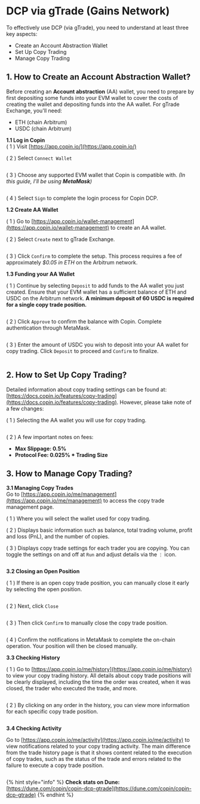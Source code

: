 # DCP via gTrade (Gains Network)

To effectively use DCP (via gTrade), you need to understand at least three key aspects:

* Create an Account Abstraction Wallet
* Set Up Copy Trading
* Manage Copy Trading

## 1. How to Create an Account Abstraction Wallet?

Before creating an **Account abstraction** (AA) wallet, you need to prepare by first depositing some funds into your EVM wallet to cover the costs of creating the wallet and depositing funds into the AA wallet. For gTrade Exchange, you'll need:

* ETH (chain Arbitrum)
* USDC (chain Arbitrum)

**1.1 Log in Copin**\
( 1 ) Visit [https://app.copin.io/](https://app.copin.io/)

( 2 ) Select `Connect Wallet`

<figure><img src="../../.gitbook/assets/image (7) (1).png" alt=""><figcaption></figcaption></figure>

( 3 ) Choose any supported EVM wallet that Copin is compatible with. _(In this guide, I'll be using **MetaMask**)_

<figure><img src="../../.gitbook/assets/image (1) (1) (1) (1).png" alt=""><figcaption></figcaption></figure>

( 4 ) Select `Sign` to complete the login process for Copin DCP.

**1.2 Create AA Wallet**

( 1 ) Go to [https://app.copin.io/wallet-management](https://app.copin.io/wallet-management) to create an AA wallet.

( 2 ) Select `Create` next to gTrade Exchange.

<figure><img src="../../.gitbook/assets/image (2) (1) (1) (1).png" alt=""><figcaption></figcaption></figure>

( 3 ) Click `Confirm` to complete the setup. This process requires a fee of approximately _$0.05 in ETH_ on the Arbitrum network.

**1.3 Funding your AA Wallet**

( 1 ) Continue by selecting `Deposit` to add funds to the AA wallet you just created. Ensure that your EVM wallet has a sufficient balance of ETH and USDC on the Arbitrum network. **A minimum deposit of 60 USDC is required for a single copy trade position.**

<figure><img src="../../.gitbook/assets/image (3) (1) (1).png" alt=""><figcaption></figcaption></figure>

( 2 ) Click `Approve` to confirm the balance with Copin. Complete authentication through MetaMask.

<figure><img src="../../.gitbook/assets/image (4) (1) (1).png" alt=""><figcaption></figcaption></figure>

( 3 ) Enter the amount of USDC you wish to deposit into your AA wallet for copy trading. Click `Deposit` to proceed and `Confirm` to finalize.

<figure><img src="../../.gitbook/assets/image (5) (1) (1).png" alt=""><figcaption></figcaption></figure>

## 2. How to Set Up Copy Trading?

Detailed information about copy trading settings can be found at: [https://docs.copin.io/features/copy-trading](https://docs.copin.io/features/copy-trading). However, please take note of a few changes:

( 1 ) Selecting the AA wallet you will use for copy trading.

<figure><img src="../../.gitbook/assets/image (6) (1) (1).png" alt=""><figcaption></figcaption></figure>

( 2 ) A few important notes on fees:

* **Max Slippage: 0.5%**
* **Protocol Fee: 0.025% \* Trading Size**

## 3. How to Manage Copy Trading?

**3.1 Managing Copy Trades**\
Go to [https://app.copin.io/me/management](https://app.copin.io/me/management) to access the copy trade management page.

( 1 ) Where you will select the wallet used for copy trading.

( 2 ) Displays basic information such as balance, total trading volume, profit and loss (PnL), and the number of copies.

( 3 ) Displays copy trade settings for each trader you are copying. You can toggle the settings on and off at `Run` and adjust details via the `⋮` icon.

<figure><img src="../../.gitbook/assets/image (7) (1) (1).png" alt=""><figcaption></figcaption></figure>

**3.2 Closing an Open Position**

( 1 ) If there is an open copy trade position, you can manually close it early by selecting the open position.

<figure><img src="../../.gitbook/assets/image (8) (1).png" alt=""><figcaption></figcaption></figure>

( 2 ) Next, click `Close`

<figure><img src="../../.gitbook/assets/image (9) (1).png" alt=""><figcaption></figcaption></figure>

( 3 ) Then click `Confirm` to manually close the copy trade position.

<figure><img src="../../.gitbook/assets/image (10) (1).png" alt=""><figcaption></figcaption></figure>

( 4 ) Confirm the notifications in MetaMask to complete the on-chain operation. Your position will then be closed manually.

**3.3 Checking History**

( 1 ) Go to [https://app.copin.io/me/history](https://app.copin.io/me/history) to view your copy trading history. All details about copy trade positions will be clearly displayed, including the time the order was created, when it was closed, the trader who executed the trade, and more.

<figure><img src="../../.gitbook/assets/image (11).png" alt=""><figcaption></figcaption></figure>

( 2 ) By clicking on any order in the history, you can view more information for each specific copy trade position.

<figure><img src="../../.gitbook/assets/image (12).png" alt=""><figcaption></figcaption></figure>

**3.4 Checking Activity**

Go to [https://app.copin.io/me/activity](https://app.copin.io/me/activity) to view notifications related to your copy trading activity. The main difference from the trade history page is that it shows content related to the execution of copy trades, such as the status of the trade and errors related to the failure to execute a copy trade position.

<figure><img src="../../.gitbook/assets/image (13).png" alt=""><figcaption></figcaption></figure>

{% hint style="info" %}
**Check stats on Dune:** [https://dune.com/copin/copin-dcp-gtrade](https://dune.com/copin/copin-dcp-gtrade)
{% endhint %}
